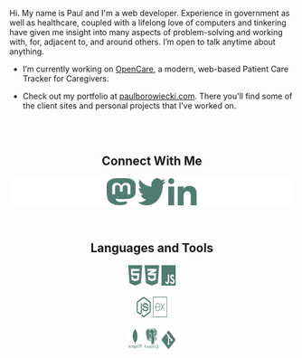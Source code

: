 Hi. My name is Paul and I'm a web developer. Experience in government as well as healthcare, coupled with a lifelong love of computers and tinkering have given me insight into many aspects of problem-solving and working with, for, adjacent to, and around others. I’m open to talk anytime about anything.

- I’m currently working on [OpenCare](https://github.com/borojetski/OpenCare), a modern, web-based Patient Care Tracker for Caregivers.

- Check out my portfolio at [paulborowiecki.com](https://paulborowiecki.com/). There you'll find some of the client sites and personal projects that I've worked on.
<br>
<br>
<h2 align="center">Connect With Me </h2>
<div align="center" style="background:#ffffff;border-radius:5px;">
<a href="https://techhub.social/@borojetski" target="blank"><img align="center" src="https://github.com/borojetski/borojetski/blob/main/icons/mastodon.svg" alt="mastodon" width="10%" height="48px"/></a>
<a href="https://twitter.com/borojetski" target="blank"><img align="center" src="https://github.com/borojetski/borojetski/blob/main/icons/twitter.svg" alt="twitter" width="10%" height="48px"/></a>
<a href="https://www.linkedin.com/in/pborowiecki/" target="blank"><img align="center" src="https://github.com/borojetski/borojetski/blob/main/icons/linkedin.svg" alt="linked in" width="10%" height="48px"/></a>
</div>
<br>
<br>
<h2 align="center">Languages and Tools</h2>
<div align="center">
<a href="https://www.w3.org/html/" target="_blank" rel="noreferrer"> <img src="https://github.com/borojetski/borojetski/blob/main/icons/html5.svg" alt="html5" width="5%" height="36px"/></a>
<a href="https://www.w3schools.com/css/" target="_blank" rel="noreferrer"> <img src="https://github.com/borojetski/borojetski/blob/main/icons/css3.svg" alt="css3" width="5%" height="36px"/></a>
<a href="https://developer.mozilla.org/en-US/docs/Web/JavaScript" target="_blank" rel="noreferrer"> <img src="https://github.com/borojetski/borojetski/blob/main/icons/javascript.svg" alt="javascript" width="5%" height="36px"/></a>
<br>
<br>
<a href="https://nodejs.org" target="_blank" rel="noreferrer"> <img src="https://github.com/borojetski/borojetski/blob/main/icons/node.svg" alt="nodejs" width="5%" height="36px"/></a>
<a href="https://expressjs.com" target="_blank" rel="noreferrer"> <img src="https://github.com/borojetski/borojetski/blob/main/icons/express.svg" alt="express" width="5%" height="36px"/></a>
<!-- <a href="https://reactjs.org/" target="_blank" rel="noreferrer"> <img src="https://github.com/borojetski/borojetski/blob/main/icons/react.svg" alt="react" width="5%" height="36px"/></a> -->
<br>
<br> 
<a href="https://www.mongodb.com/" target="_blank" rel="noreferrer"> <img src="https://github.com/borojetski/borojetski/blob/main/icons/mongodb.svg" alt="mongodb" width="5%" height="36px"/></a>
<a href="https://www.postgresql.org" target="_blank" rel="noreferrer"> <img src="https://github.com/borojetski/borojetski/blob/main/icons/postgresql.svg" alt="postgresql" width="5%" height="36px"/></a> 
<a href="https://git-scm.com/" target="_blank" rel="noreferrer"> <img src="https://github.com/borojetski/borojetski/blob/main/icons/git.svg" alt="git" width="5%" height="32px"/></a>
</div>
